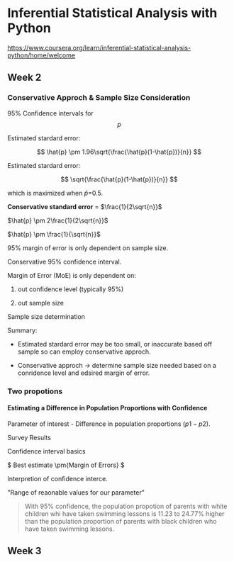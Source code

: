 # Inferential Statistical Analysis with Python

https://www.coursera.org/learn/inferential-statistical-analysis-python/home/welcome



## Week 2


### Conservative Approch & Sample Size Consideration

95% Confidence intervals for $$p$$

Estimated stardard error: 

$$
\hat{p} \pm 1.96\sqrt{\frac{\hat{p}(1-\hat{p})}{n}}
$$

Estimated stardard error:

$$
\sqrt{\frac{\hat{p}(1-\hat{p})}{n}}
$$

which is maximized when $\hat{p}$=0.5. 

**Conservative standard error** = $\frac{1}{2\sqrt{n}}$


$\hat{p} \pm 2\frac{1}{2\sqrt{n}}$

$\hat{p} \pm \frac{1}{\sqrt{n}}$

95% margin of error is only dependent on sample size. 

Conservative 95% confidence interval.

Margin of Error (MoE) is only dependent on:

1) out confidence level (typically 95%)

2) out sample size

Sample size determination 

Summary: 

* Estimated stardard error may be too small, or inaccurate based off sample so can employ conservative approch. 

* Conservative approch -> determine sample size needed based on a conridence level and edsired margin of error. 

### Two propotions

#### Estimating a Difference in Population Proportions with Confidence


Parameter of interest - Difference in population proportions ($p1 - p2$). 


Survey Results

Confidence interval basics

$ Best estimate \pm{Margin of Errors} $


Interpretion of confidence interce. 

"Range of reaonable values for our parameter"

> With 95% confidence, the population propotion of parents with white children whi have taken swimming lessons is 11.23 to 24.77% higher than the population proportion of parents with black children who have taken swimming lessons. 




## Week 3


